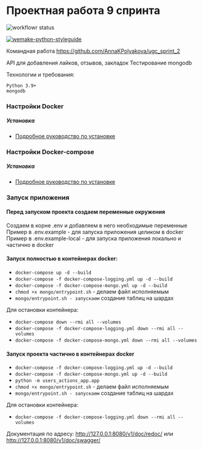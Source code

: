  # Проектная работа 9 спринта
 

![workflowr status](https://github.com/AnnaKPolyakova/ugc_sprint_2/actions/workflows/python-publish.yml/badge.svg)  

[![wemake-python-styleguide](https://img.shields.io/badge/style-wemake-000000.svg)](https://github.com/wemake-services/wemake-python-styleguide)  


Командная работа https://github.com/AnnaKPolyakova/ugc_sprint_2

API для добавления лайков, отзывов, закладок
Тестирование mongodb

Технологии и требования:
```
Python 3.9+
mongodb
```
### Настройки Docker

##### Установка

* [Подробное руководство по установке](https://docs.docker.com/install/linux/docker-ce/ubuntu/)

### Настройки Docker-compose

##### Установка

* [Подробное руководство по установке](https://docs.docker.com/compose/install/)

### Запуск приложения

#### Перед запуском проекта создаем переменные окружения
Создаем в корне .env и добавляем в него необходимые переменные  
Пример в .env.example - для запуска приложения целиком в docker  
Пример в .env.example-local - для запуска приложения локально и частично в docker

#### Запуск полностью в контейнерах docker: 

* `docker-compose up -d --build`
* `docker-compose -f docker-compose-logging.yml up -d --build`
* `docker-compose -f docker-compose-mongo.yml up -d --build`
* `chmod +x mongo/entrypoint.sh` - делаем файл исполняемым
* `mongo/entrypoint.sh - запускаем` создание таблиц на шардах

Для остановки контейнера:  
* `docker-compose down --rmi all --volumes`
* `docker-compose -f docker-compose-logging.yml down --rmi all --volumes`
* `docker-compose -f docker-compose-mongo.yml down --rmi all --volumes`


#### Запуск проекта частично в контейнерах docker

* `docker-compose -f docker-compose-logging.yml up -d --build`
* `docker-compose -f docker-compose-mongo.yml up -d --build`
* `python -m users_actions_app.app`
* `chmod +x mongo/entrypoint.sh` - делаем файл исполняемым
* `mongo/entrypoint.sh - запускаем` создание таблиц на шардах

Для остановки контейнера:  
* `docker-compose -f docker-compose-logging.yml down --rmi all --volumes`


Документация по адресу:
http://127.0.0.1:8080/v1/doc/redoc/ или  
http://127.0.0.1:8080/v1/doc/swagger/
